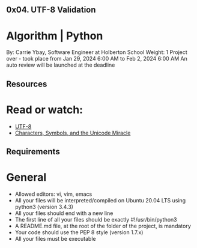  ## 0x04. UTF-8 Validation
 # Algorithm | Python
 By: Carrie Ybay, Software Engineer at Holberton School
 Weight: 1
 Project over - took place from Jan 29, 2024 6:00 AM to Feb 2, 2024 6:00 AM
 An auto review will be launched at the deadline

 ## Resources
 # Read or watch:

 * [UTF-8](https://intranet.alxswe.com/rltoken/oqFi6P1hNvp9aSuNv---IQ)
 * [Characters, Symbols, and the Unicode Miracle](https://intranet.alxswe.com/rltoken/d--jVK8sBSlhkosu7pFzdw)

 ## Requirements
 # General
 
 * Allowed editors: vi, vim, emacs
 * All your files will be interpreted/compiled on Ubuntu 20.04 LTS using python3 (version 3.4.3)
 * All your files should end with a new line
 * The first line of all your files should be exactly #!/usr/bin/python3
 * A README.md file, at the root of the folder of the project, is mandatory
 * Your code should use the PEP 8 style (version 1.7.x)
 * All your files must be executable